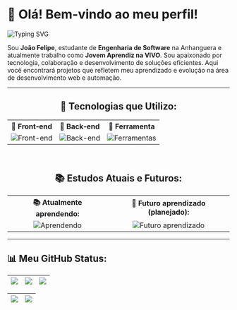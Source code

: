 # 👋 Olá! Bem-vindo ao meu perfil!

![Typing SVG](https://readme-typing-svg.herokuapp.com?color=%2310A1E8&size=24&center=false&lines=Desenvolvedor+em+evolução!;Apaixonado+por+tecnologia!;Bem-vindo+ao+meu+perfil!)

Sou **João Felipe**, estudante de **Engenharia de Software** na Anhanguera e atualmente trabalho como **Jovem Aprendiz na VIVO**. Sou apaixonado por tecnologia, colaboração e desenvolvimento de soluções eficientes. Aqui você encontrará projetos que refletem meu aprendizado e evolução na área de desenvolvimento web e automação.

---

<div align="center">

## 🚀 Tecnologias que Utilizo:
<table>
  <tr>
    <th style="white-space: nowrap">🔹 Front&#8209;end</th>
    <th style="white-space: nowrap">🔹 Back&#8209;end</th>
    <th>🔹 Ferramenta</th>
  </tr>
  <tr>
    <td align="center">
      <img src="https://skillicons.dev/icons?i=html,css,js,react,bootstrap,tailwind&perline=4" alt="Front-end">
    </td>
    <td align="center">
      <img src="https://skillicons.dev/icons?i=python,django,sqlite,nodejs,express&perline=4" alt="Back-end">
    </td>
    <td align="center">
      <img src="https://skillicons.dev/icons?i=git,selenium,postman,linux,figma&perline=4" alt="Ferramentas">
    </td>
  </tr>
</table>

<br>

## 📚 Estudos Atuais e Futuros:
<table>
  <tr>
    <th>📚 Atualmente aprendendo:</th>
    <th>🎯 Futuro aprendizado (planejado):</th>
  </tr>
  <tr>
    <td align="center">
      <img src="https://skillicons.dev/icons?i=docker,nodejs,sqlite,postman,linux&perline=5" alt="Aprendendo">
    </td>
    <td align="center">
      <img src="https://skillicons.dev/icons?i=cs,postgres,aws,kubernetes,angular&perline=5" alt="Futuro aprendizado">
    </td>
  </tr>
</table>

</div>

---

## 📊 Meu GitHub Status:
| ![](http://github-profile-summary-cards.vercel.app/api/cards/stats?username=J0A0F3L1P3&theme=nord_dark) | ![](https://github-readme-stats.vercel.app/api/top-langs/?username=J0A0F3L1P3&layout=compact&langs_count=6&theme=nord) | ![](http://github-profile-summary-cards.vercel.app/api/cards/repos-per-language?username=J0A0F3L1P3&hide=Html&theme=nord_dark) |
| :-: | :-: | :-: |

| ![](http://github-profile-summary-cards.vercel.app/api/cards/profile-details?username=J0A0F3L1P3&theme=nord_dark) | ![](https://github-readme-streak-stats.herokuapp.com/?user=J0A0F3L1P3&date_format=M%20j%5B%2C%20Y%5D&background=2D3742&stroke=2D3742&ring=6bbbca&fire=6bbbca&currStreakNum=fff&sideNums=6bbbca&currStreakLabel=6bbbca&sideLabels=fff&dates=fff) |
| :-: | :-: |
